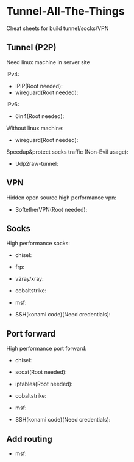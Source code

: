 # Tunnel-All-The-Things
Cheat sheets for build tunnel/socks/VPN

## Tunnel (P2P)

Need linux machine in server site

IPv4:  
- IPIP(Root needed):
- wireguard(Root needed):

IPv6:  
- 6in4(Root needed):

Without linux machine:
- wireguard(Root needed):

Speedup&protect socks traffic (Non-Evil usage):
- Udp2raw-tunnel:

## VPN
Hidden open source high performance vpn:  
- SoftetherVPN(Root needed):

## Socks
High performance socks:  
- chisel:

- frp:

- v2ray/xray:

- cobaltstrike:

- msf:

- SSH(konami code)(Need credentials):

## Port forward
High performance port forward:  
- chisel:

- socat(Root needed):

- iptables(Root needed):

- cobaltstrike:

- msf:

- SSH(konami code)(Need credentials):

## Add routing

- msf:
